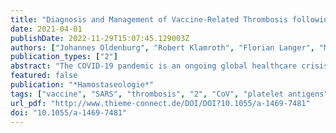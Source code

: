 ```yaml
---
title: "Diagnosis and Management of Vaccine-Related Thrombosis following AstraZeneca COVID-19 Vaccination: Guidance Statement from the GTH"
date: 2021-04-01
publishDate: 2022-11-29T15:07:45.129003Z
authors: ["Johannes Oldenburg", "Robert Klamroth", "Florian Langer", "Manuela Albisetti", "Charis von Auer", "Cihan Ay", "Wolfgang Korte", "Rüdiger E. Scharf", "Bernd Pötzsch", "Andreas Greinacher"]
publication_types: ["2"]
abstract: "The COVID-19 pandemic is an ongoing global healthcare crisis. Based on reports of atypically located thromboses following vaccination with the AstraZeneca COVID-19 vaccine, the Society of Thrombosis and Haemostasis Research (GTH) has issued guidance statements on the recognition, diagnosis, and treatment of this rare complication. It shares pathophysiological features with heparin-induced thrombocytopenia (HIT) and is referred to as vaccine-induced prothrombotic immune thrombocytopenia (VIPIT)."
featured: false
publication: "*Hamostaseologie*"
tags: ["vaccine", "SARS", "thrombosis", "2", "CoV", "platelet antigens"]
url_pdf: "http://www.thieme-connect.de/DOI/DOI?10.1055/a-1469-7481"
doi: "10.1055/a-1469-7481"
---
```


